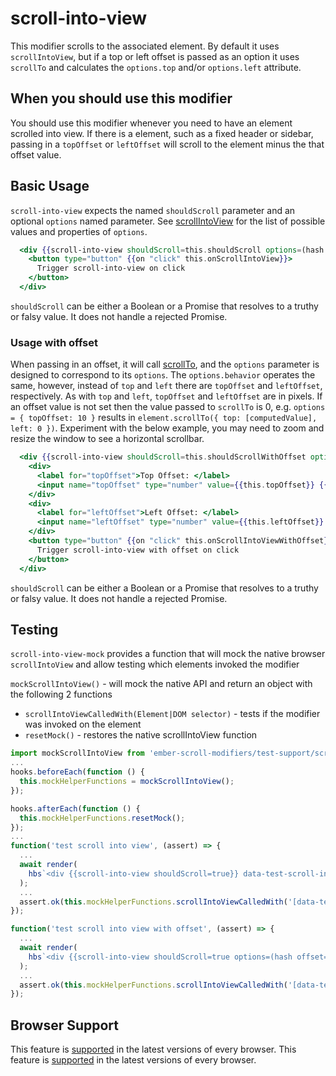# scroll-into-view

This modifier scrolls to the associated element. By default it uses `scrollIntoView`, but if a top or left offset is passed as an option it uses `scrollTo` and calculates the `options.top` and/or `options.left` attribute.


## When you should use this modifier

You should use this modifier whenever you need to have an element scrolled into view. If there is a element, such as a fixed header or sidebar, passing in a `topOffset` or `leftOffset` will scroll to the element minus the that offset value.



## Basic Usage

`scroll-into-view` expects the named `shouldScroll` parameter and an optional `options` named parameter. See [scrollIntoView](https://developer.mozilla.org/en-US/docs/Web/API/Element/scrollIntoView) for the list of possible values and properties of `options`.


```handlebars
  <div {{scroll-into-view shouldScroll=this.shouldScroll options=(hash behavior="smooth")}}>
    <button type="button" {{on "click" this.onScrollIntoView}}>
      Trigger scroll-into-view on click
    </button>
  </div>
```

`shouldScroll` can be either a Boolean or a Promise that resolves to a truthy or falsy value. It does not handle a rejected Promise.


### Usage with offset

When passing in an offset, it will call [scrollTo](https://developer.mozilla.org/en-US/docs/Web/API/Element/scrollTo), and the `options` parameter is designed to correspond to its `options`. The `options.behavior` operates the same, however, instead of `top` and `left` there are `topOffset` and `leftOffset`, respectively. As with `top` and `left`, `topOffset` and `leftOffset` are in pixels. If an offset value is not set then the value passed to `scrollTo` is 0, e.g. `options = { topOffset: 10 }` results in `element.scrollTo({ top: [computedValue], left: 0 })`. Experiment with the below example, you may need to zoom and resize the window to see a horizontal scrollbar.


```handlebars
  <div {{scroll-into-view shouldScroll=this.shouldScrollWithOffset options=(hash topOffset=this.topOffset leftOffset=this.leftOffset behavior="smooth")}}>
    <div>
      <label for="topOffset">Top Offset: </label>
      <input name="topOffset" type="number" value={{this.topOffset}} {{on "change" this.onTopOffsetChange}}>
    </div>
    <div>
      <label for="leftOffset">Left Offset: </label>
      <input name="leftOffset" type="number" value={{this.leftOffset}} {{on "change" this.onLeftOffsetChange}}>
    </div>
    <button type="button" {{on "click" this.onScrollIntoViewWithOffset}}>
      Trigger scroll-into-view with offset on click
    </button>
  </div>
```

`shouldScroll` can be either a Boolean or a Promise that resolves to a truthy or falsy value. It does not handle a rejected Promise.


## Testing
`scroll-into-view-mock` provides a function that will mock the native browser `scrollIntoView` and allow testing which elements invoked the modifier

`mockScrollIntoView()` - will mock the native API and return an object with the following 2 functions
* `scrollIntoViewCalledWith(Element|DOM selector)` - tests if the modifier was invoked on the element
* `resetMock()` - restores the native scrollIntoView function

```javascript
import mockScrollIntoView from 'ember-scroll-modifiers/test-support/scroll-into-view-mock';
...
hooks.beforeEach(function () {
  this.mockHelperFunctions = mockScrollIntoView();
});

hooks.afterEach(function () {
  this.mockHelperFunctions.resetMock();
});
...
function('test scroll into view', (assert) => {
  ...
  await render(
    hbs`<div {{scroll-into-view shouldScroll=true}} data-test-scroll-into-view-selector></div>`
  );
  ...
  assert.ok(this.mockHelperFunctions.scrollIntoViewCalledWith('[data-test-scroll-into-view-selector]'), 'element scrolled into view');
});

function('test scroll into view with offset', (assert) => {
  ...
  await render(
    hbs`<div {{scroll-into-view shouldScroll=true options=(hash offset=25)}} data-test-scroll-into-view-selector></div>`
  );
  ...
  assert.ok(this.mockHelperFunctions.scrollIntoViewCalledWith('[data-test-scroll-into-view-selector]', { behavior: 'smooth', top: 25, left: 0 }), 'scrolled to element');
});
```


## Browser Support

This feature is [supported](https://caniuse.com/?search=scrollIntoView) in the latest versions of every browser.
This feature is [supported](https://caniuse.com/?search=scrollTo) in the latest versions of every browser.

